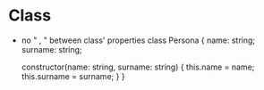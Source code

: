 # Class
- no " , " between class' properties
class Persona {
    name: string;
    surname: string;

    constructor(name: string, surname: string) {
        this.name = name;
        this.surname = surname;
    }
}